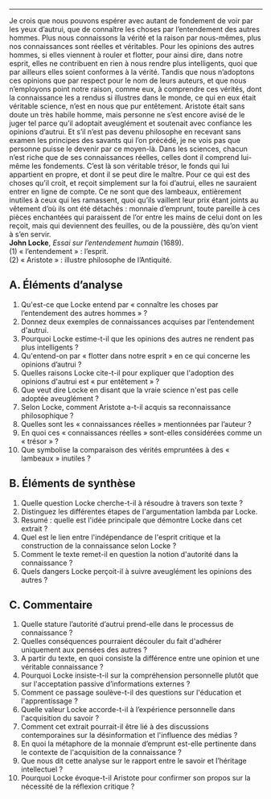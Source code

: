 ---
Je crois que nous pouvons espérer avec autant de fondement de voir par les yeux d’autrui, que de connaître les choses par l’entendement des autres hommes. Plus nous connaissons la vérité et la raison par nous-mêmes, plus nos connaissances sont réelles et véritables. Pour les opinions des autres hommes, si elles viennent à rouler et flotter, pour ainsi dire, dans notre esprit, elles ne contribuent en rien à nous rendre plus intelligents, quoi que par ailleurs elles soient conformes à la vérité. Tandis que nous n’adoptons ces opinions que par respect pour le nom de leurs auteurs, et que nous n’employons point notre raison, comme eux, à comprendre ces vérités, dont la connaissance les a rendus si illustres dans le monde, ce qui en eux était véritable science, n’est en nous que pur entêtement. Aristote était sans doute un très habile homme, mais personne ne s’est encore avisé de le juger tel parce qu’il adoptait aveuglément et soutenait avec confiance les opinions d’autrui. Et s’il n’est pas devenu philosophe en recevant sans examen les principes des savants qui l’on précédé, je ne vois pas que personne puisse le devenir par ce moyen-là. Dans les sciences, chacun n’est riche que de ses connaissances réelles, celles dont il comprend lui-même les fondements. C’est là son véritable trésor, le fonds qui lui appartient en propre, et dont il se peut dire le maître. Pour ce qui est des choses qu’il croit, et reçoit simplement sur la foi d’autrui, elles ne sauraient entrer en ligne de compte. Ce ne sont que des lambeaux, entièrement inutiles à ceux qui les ramassent, quoi qu’ils vaillent leur prix étant joints au vêtement d’où ils ont été détachés : monnaie d’emprunt, toute pareille à ces pièces enchantées qui paraissent de l’or entre les mains de celui dont on les reçoit, mais qui deviennent des feuilles, ou de la poussière, dès qu’on vient à s’en servir.  
**John Locke**, *Essai sur l’entendement humain* (1689).  
(1) « l’entendement » : l’esprit.  
(2) « Aristote » : illustre philosophe de l’Antiquité.  

## A. Éléments d’analyse
1. Qu'est-ce que Locke entend par « connaître les choses par l’entendement des autres hommes » ?
2. Donnez deux exemples de connaissances acquises par l’entendement d'autrui.
3. Pourquoi Locke estime-t-il que les opinions des autres ne rendent pas plus intelligents ?
4. Qu'entend-on par « flotter dans notre esprit » en ce qui concerne les opinions d’autrui ?
5. Quelles raisons Locke cite-t-il pour expliquer que l'adoption des opinions d'autrui est « pur entêtement » ?
6. Que veut dire Locke en disant que la vraie science n'est pas celle adoptée aveuglément ?
7. Selon Locke, comment Aristote a-t-il acquis sa reconnaissance philosophique ?
8. Quelles sont les « connaissances réelles » mentionnées par l’auteur ?
9. En quoi ces « connaissances réelles » sont-elles considérées comme un « trésor » ?
10. Que symbolise la comparaison des vérités empruntées à des « lambeaux » inutiles ?

## B. Éléments de synthèse
1. Quelle question Locke cherche-t-il à résoudre à travers son texte ?
2. Distinguez les différentes étapes de l'argumentation lambda par Locke.
3. Resumé : quelle est l'idée principale que démontre Locke dans cet extrait ?
4. Quel est le lien entre l'indépendance de l'esprit critique et la construction de la connaissance selon Locke ?
5. Comment le texte remet-il en question la notion d'autorité dans la connaissance ?
6. Quels dangers Locke perçoit-il à suivre aveuglément les opinions des autres ?

## C. Commentaire
1. Quelle stature l’autorité d’autrui prend-elle dans le processus de connaissance ?
2. Quelles conséquences pourraient découler du fait d'adhérer uniquement aux pensées des autres ?
3. A partir du texte, en quoi consiste la différence entre une opinion et une véritable connaissance ?
4. Pourquoi Locke insiste-t-il sur la compréhension personnelle plutôt que sur l'acceptation passive d’informations externes ?
5. Comment ce passage soulève-t-il des questions sur l'éducation et l'apprentissage ?
6. Quelle valeur Locke accorde-t-il à l’expérience personnelle dans l'acquisition du savoir ?
7. Comment cet extrait pourrait-il être lié à des discussions contemporaines sur la désinformation et l'influence des médias ?
8. En quoi la métaphore de la monnaie d’emprunt est-elle pertinente dans le contexte de l'acquisition de la connaissance ?
9. Que nous dit cette analyse sur le rapport entre le savoir et l’héritage intellectuel ? 
10. Pourquoi Locke évoque-t-il Aristote pour confirmer son propos sur la nécessité de la réflexion critique ?